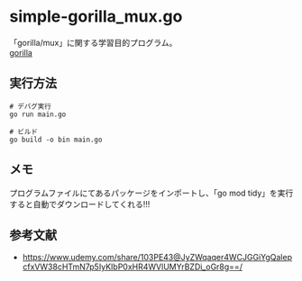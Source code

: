 # simple-gorilla_mux.go

「gorilla/mux」に関する学習目的プログラム。  
[gorilla](https://github.com/gorilla/mux)  

## 実行方法

```shell
# デバグ実行
go run main.go

# ビルド
go build -o bin main.go
```

## メモ

プログラムファイルにてあるパッケージをインポートし、「go mod tidy」を実行すると自動でダウンロードしてくれる!!!

## 参考文献

- <https://www.udemy.com/share/103PE43@JyZWqaqer4WCJGGiYgQalepcfxVW38cHTmN7p5IyKIbP0xHR4WVlUMYrBZDi_oGr8g==/>
